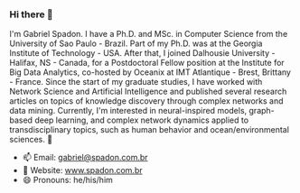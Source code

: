 ### Hi there 👋

I'm Gabriel Spadon. I have a Ph.D. and MSc. in Computer Science from the University of Sao Paulo - Brazil. Part of my Ph.D. was at the Georgia Institute of Technology - USA. After that, I joined Dalhousie University - Halifax, NS - Canada, for a Postdoctoral Fellow position at the Institute for Big Data Analytics, co-hosted by Oceanix at IMT Atlantique - Brest, Brittany - France. Since the start of my graduate studies, I have worked with Network Science and Artificial Intelligence and published several research articles on topics of knowledge discovery through complex networks and data mining. Currently, I'm interested in neural-inspired models, graph-based deep learning, and complex network dynamics applied to transdisciplinary topics, such as human behavior and ocean/environmental sciences. 🌱

- 📫 Email: gabriel@spadon.com.br
- 🔭 Website: www.spadon.com.br
- 😄 Pronouns: he/his/him
